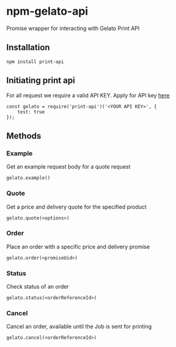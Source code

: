 # npm-gelato-api

Promise wrapper for interacting with Gelato Print API


## Installation
```
npm install print-api
```


## Initiating print api
For all request we require a valid API KEY. Apply for API key [here](https://www.gelato.com/)
```
const gelato = require('print-api')('<YOUR API KEY>', {
	test: true
});

```

## Methods

### Example
Get an example request body for a quote request

```
gelato.example()
```

### Quote
Get a price and delivery quote for the specified product

```
gelato.quote(<options>)
```

### Order
Place an order with a specific price and delivery promise
```
gelato.order(<promiseUid>)
```

### Status
Check status of an order
```
gelato.status(<orderReferenceId>)
```

### Cancel
Cancel an order, available until the Job is sent for printing
```
gelato.cancel(<orderReferenceId>)
```
